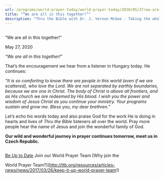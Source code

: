 ```yaml
---
url: /programs/world-prayer-today/world-prayer-today/2020/05/27/we-are-all-in-this-together!
title: "“We are all in this together!”"
description: "Thru the Bible with Dr. J. Vernon McGee - Taking the whole Word to the whole world"
---
```







## 
 “We are all in this together!”


May 27, 2020




*“We are all in this together!”* 


That’s the encouragement we hear from a listener in Hungary today. He continues:


*“It is so comforting to know there are people in this world (even if we are scattered), who love the Lord. We are not separated by earthly boundaries, because we are one in Christ. The body of Christ is above all frontiers, and as His church we are redeemed by His blood. I wish you the power and wisdom of Jesus Christ as you continue your ministry. Your programs sustain and grow me. Bless you, my dear brethren.”*


Let’s echo his words today and also praise God for the work He is doing in hearts and lives of *Thru the Bible* listeners all over the world. Pray more people hear the name of Jesus and join the wonderful family of God.


**Our wild and wonderful journey in prayer continues tomorrow, meet us in Czech Republic.**







## 




[Be Up to Date](http://feeds.feedburner.com/WorldPrayerToday "World Prayer Today RSS Feed")
Join our World Prayer Team
[Why join the  

World Prayer Team?](http://ttb.org/resources/articles-news/news/2017/03/26/keep-it-up-world-prayer-team!)





